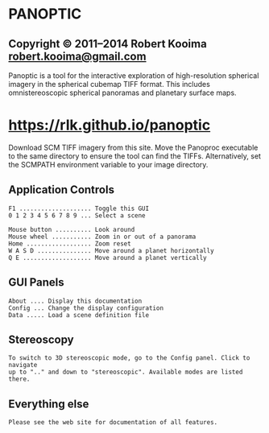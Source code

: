 
# PANOPTIC

## Copyright © 2011–2014 Robert Kooima <robert.kooima@gmail.com>

Panoptic is a tool for the interactive exploration of high-resolution spherical
imagery in the spherical cubemap TIFF format. This includes omnistereoscopic
spherical panoramas and planetary surface maps.

# https://rlk.github.io/panoptic

Download SCM TIFF imagery from this site. Move the Panoproc executable to the
same directory to ensure the tool can find the TIFFs. Alternatively, set the
SCMPATH environment variable to your image directory.

## Application Controls

    F1 .................... Toggle this GUI
    0 1 2 3 4 5 6 7 8 9 ... Select a scene

    Mouse button .......... Look around
    Mouse wheel ........... Zoom in or out of a panorama
    Home .................. Zoom reset
    W A S D ............... Move around a planet horizontally
    Q E ................... Move around a planet vertically

## GUI Panels

    About .... Display this documentation
    Config ... Change the display configuration
    Data ..... Load a scene definition file

## Stereoscopy

    To switch to 3D stereoscopic mode, go to the Config panel. Click to navigate
    up to ".." and down to "stereoscopic". Available modes are listed there.

## Everything else

    Please see the web site for documentation of all features.


